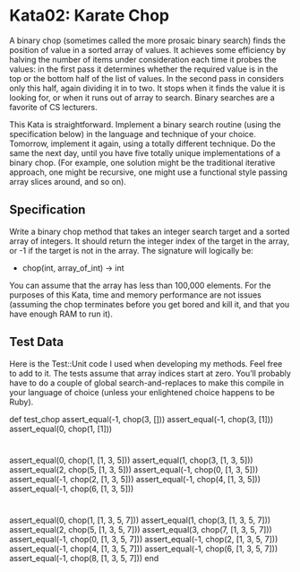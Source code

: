 # Kata02: Karate Chop
A binary chop (sometimes called the more prosaic binary search) finds the position of value in a 
sorted array of values. It achieves some efficiency by halving the number of items under 
consideration each time it probes the values: in the first pass it determines whether the 
required value is in the top or the bottom half of the list of values. In the second pass 
in considers only this half, again dividing it in to two. It stops when it finds the value 
it is looking for, or when it runs out of array to search. Binary searches are a favorite 
of CS lecturers.

This Kata is straightforward. Implement a binary search routine (using the specification below)
in the language and technique of your choice. Tomorrow, implement it again, using a totally 
different technique. Do the same the next day, until you have five totally unique implementations
of a binary chop. (For example, one solution might be the traditional iterative approach, one
might be recursive, one might use a functional style passing array slices around, and so on).


## Specification

Write a binary chop method that takes an integer search target and a sorted array of integers. 
It should return the integer index of the target in the array, or -1 if the target is not in the array. 
The signature will logically be:

- chop(int, array_of_int)  -> int


You can assume that the array has less than 100,000 elements. For the purposes of this Kata, time and 
memory performance are not issues (assuming the chop terminates before you get bored and kill it, and 
that you have enough RAM to run it).



## Test Data

Here is the Test::Unit code I used when developing my methods. Feel free to add to it. The tests assume 
that array indices start at zero. You’ll probably have to do a couple of global search-and-replaces to 
make this compile in your language of choice (unless your enlightened choice happens to be Ruby).


def test_chop
  assert_equal(-1, chop(3, []))
  assert_equal(-1, chop(3, [1]))
  assert_equal(0,  chop(1, [1]))
  #
  assert_equal(0,  chop(1, [1, 3, 5]))
  assert_equal(1,  chop(3, [1, 3, 5]))
  assert_equal(2,  chop(5, [1, 3, 5]))
  assert_equal(-1, chop(0, [1, 3, 5]))
  assert_equal(-1, chop(2, [1, 3, 5]))
  assert_equal(-1, chop(4, [1, 3, 5]))
  assert_equal(-1, chop(6, [1, 3, 5]))
  #
  assert_equal(0,  chop(1, [1, 3, 5, 7]))
  assert_equal(1,  chop(3, [1, 3, 5, 7]))
  assert_equal(2,  chop(5, [1, 3, 5, 7]))
  assert_equal(3,  chop(7, [1, 3, 5, 7]))
  assert_equal(-1, chop(0, [1, 3, 5, 7]))
  assert_equal(-1, chop(2, [1, 3, 5, 7]))
  assert_equal(-1, chop(4, [1, 3, 5, 7]))
  assert_equal(-1, chop(6, [1, 3, 5, 7]))
  assert_equal(-1, chop(8, [1, 3, 5, 7]))
end
